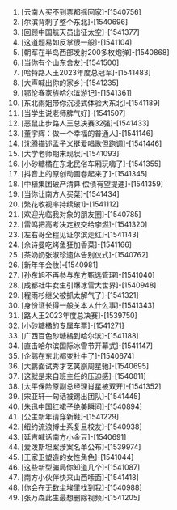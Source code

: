 
1. [云南人买不到票都摇回家]-[1540756]
1. [尔滨背刺了整个东北]-[1540696]
1. [回顾中国航天员出征太空]-[1541377]
1. [这道题易如反掌很一般]-[1541104]
1. [朝军在半岛西部发射200多枚炮弹]-[1540868]
1. [当你有个山东舍友]-[1541500]
1. [哈特路人王2023年度总冠军]-[1541483]
1. [大声喊出你的家乡]-[1541235]
1. [鄂伦春家族哈尔滨游记]-[1541361]
1. [东北雨姐带你沉浸式体验大东北]-[1541189]
1. [当学生说老师脾气好]-[1541507]
1. [恶鼠止步路人王总决赛32强]-[1541433]
1. [董宇辉：做一个幸福的普通人]-[1541146]
1. [沈腾描述孟子义挺爱唱歌但跑调]-[1541446]
1. [大学老师期末现状]-[1541093]
1. [小砂糖橘在东北民俗车厢玩嗨了]-[1541355]
1. [抖音上的原创动画卷起来了]-[1541345]
1. [中植集团破产清算 偿债有望提速]-[1541359]
1. [当你让南方人买菜]-[1541434]
1. [繁花收视率持续破1]-[1541112]
1. [欢迎光临我对象的朋友圈]-[1540785]
1. [雷鸣把高考决定权交给李燃]-[1541320]
1. [左右哥全程见证尔滨走红]-[1541143]
1. [佘诗曼吃烤鱼狂加香菜]-[1541166]
1. [茶奶奶张淑珍遗体告别仪式]-[1540762]
1. [新年年会妆]-[1540981]
1. [孙东旭不再参与东方甄选管理]-[1541040]
1. [成都社牛女生引爆冰雪大世界]-[1540948]
1. [程雨杉继父被抓太解气了]-[1541321]
1. [身份证长得一般关本人什么事]-[1541343]
1. [路人王2023年度总决赛]-[1539750]
1. [小砂糖橘的专属车票]-[1541271]
1. [广西百色砂糖橘到哈尔滨]-[1541188]
1. [直击哈尔滨国际冰雪节开幕式]-[1541147]
1. [企鹅在东北都变社牛了]-[1540674]
1. [大鹏面试秀才艺笑崩周星驰]-[1540695]
1. [这就是来自班主任的压迫感]-[1540811]
1. [太平保险原副总经理肖星被双开]-[1541352]
1. [宋亚轩一句话被踢出团队]-[1541445]
1. [朱迅中国红裙子绝美瞬间]-[1540894]
1. [公主新年请穿新鞋]-[1541229]
1. [纽约流浪博士系复旦校友]-[1540938]
1. [延吉喊话南方小金豆]-[1540691]
1. [爱泼斯坦案涉案名单公布]-[1539974]
1. [王家卫塑造的女性角色]-[1541044]
1. [这些新型骗局你知道几个]-[1541087]
1. [南方小伙伴快来山西嗦面]-[1541418]
1. [你会在无数尘埃里找到我]-[1540988]
1. [张万森此生最想删除视频]-[1541205]